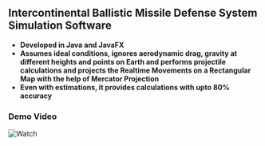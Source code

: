 ## Intercontinental Ballistic Missile Defense System Simulation Software
- **Developed in Java and JavaFX**
- **Assumes ideal conditions, ignores aerodynamic drag, gravity at different heights and points on Earth and performs projectile calculations and projects the Realtime Movements on a Rectangular Map with the help of Mercator Projection**
- **Even with estimations, it provides calculations with upto 80% accuracy**

### Demo Video

![Watch](https://youtu.be/ZmyxlOCW808?si=sTUfuwg0d4s-ns5f)
